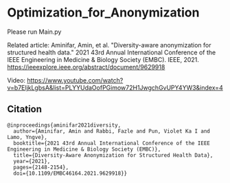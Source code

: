 # Optimization_for_Anonymization

Please run Main.py

Related article: Aminifar, Amin, et al. "Diversity-aware anonymization for structured health data." 2021 43rd Annual International Conference of the IEEE Engineering in Medicine & Biology Society (EMBC). IEEE, 2021.
https://ieeexplore.ieee.org/abstract/document/9629918

Video: https://www.youtube.com/watch?v=b7EljkLgbsA&list=PLYYUdaOofPGimow72H1JwgchGvUPY4YW3&index=4

## Citation
```
@inproceedings{aminifar2021diversity,
  author={Aminifar, Amin and Rabbi, Fazle and Pun, Violet Ka I and Lamo, Yngve},
  booktitle={2021 43rd Annual International Conference of the IEEE Engineering in Medicine & Biology Society (EMBC)}, 
  title={Diversity-Aware Anonymization for Structured Health Data}, 
  year={2021},
  pages={2148-2154},
  doi={10.1109/EMBC46164.2021.9629918}}
```
